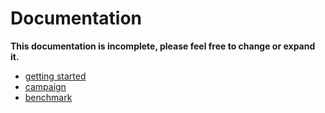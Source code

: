 # Documentation

**This documentation is incomplete, please feel free to change or expand it.**

* [getting started](getting_started.md)
* [campaign](campaign.md)
* [benchmark](benchmark.md)
